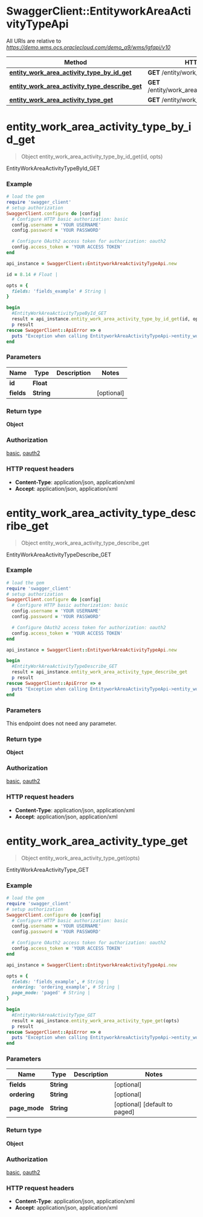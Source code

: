 # SwaggerClient::EntityworkAreaActivityTypeApi

All URIs are relative to *https://demo.wms.ocs.oraclecloud.com/demo_a9/wms/lgfapi/v10*

Method | HTTP request | Description
------------- | ------------- | -------------
[**entity_work_area_activity_type_by_id_get**](EntityworkAreaActivityTypeApi.md#entity_work_area_activity_type_by_id_get) | **GET** /entity/work_area_activity_type/{id} | EntityWorkAreaActivityTypeById_GET
[**entity_work_area_activity_type_describe_get**](EntityworkAreaActivityTypeApi.md#entity_work_area_activity_type_describe_get) | **GET** /entity/work_area_activity_type/describe | EntityWorkAreaActivityTypeDescribe_GET
[**entity_work_area_activity_type_get**](EntityworkAreaActivityTypeApi.md#entity_work_area_activity_type_get) | **GET** /entity/work_area_activity_type | EntityWorkAreaActivityType_GET


# **entity_work_area_activity_type_by_id_get**
> Object entity_work_area_activity_type_by_id_get(id, opts)

EntityWorkAreaActivityTypeById_GET



### Example
```ruby
# load the gem
require 'swagger_client'
# setup authorization
SwaggerClient.configure do |config|
  # Configure HTTP basic authorization: basic
  config.username = 'YOUR USERNAME'
  config.password = 'YOUR PASSWORD'

  # Configure OAuth2 access token for authorization: oauth2
  config.access_token = 'YOUR ACCESS TOKEN'
end

api_instance = SwaggerClient::EntityworkAreaActivityTypeApi.new

id = 8.14 # Float | 

opts = { 
  fields: 'fields_example' # String | 
}

begin
  #EntityWorkAreaActivityTypeById_GET
  result = api_instance.entity_work_area_activity_type_by_id_get(id, opts)
  p result
rescue SwaggerClient::ApiError => e
  puts "Exception when calling EntityworkAreaActivityTypeApi->entity_work_area_activity_type_by_id_get: #{e}"
end
```

### Parameters

Name | Type | Description  | Notes
------------- | ------------- | ------------- | -------------
 **id** | **Float**|  | 
 **fields** | **String**|  | [optional] 

### Return type

**Object**

### Authorization

[basic](../README.md#basic), [oauth2](../README.md#oauth2)

### HTTP request headers

 - **Content-Type**: application/json, application/xml
 - **Accept**: application/json, application/xml



# **entity_work_area_activity_type_describe_get**
> Object entity_work_area_activity_type_describe_get

EntityWorkAreaActivityTypeDescribe_GET



### Example
```ruby
# load the gem
require 'swagger_client'
# setup authorization
SwaggerClient.configure do |config|
  # Configure HTTP basic authorization: basic
  config.username = 'YOUR USERNAME'
  config.password = 'YOUR PASSWORD'

  # Configure OAuth2 access token for authorization: oauth2
  config.access_token = 'YOUR ACCESS TOKEN'
end

api_instance = SwaggerClient::EntityworkAreaActivityTypeApi.new

begin
  #EntityWorkAreaActivityTypeDescribe_GET
  result = api_instance.entity_work_area_activity_type_describe_get
  p result
rescue SwaggerClient::ApiError => e
  puts "Exception when calling EntityworkAreaActivityTypeApi->entity_work_area_activity_type_describe_get: #{e}"
end
```

### Parameters
This endpoint does not need any parameter.

### Return type

**Object**

### Authorization

[basic](../README.md#basic), [oauth2](../README.md#oauth2)

### HTTP request headers

 - **Content-Type**: application/json, application/xml
 - **Accept**: application/json, application/xml



# **entity_work_area_activity_type_get**
> Object entity_work_area_activity_type_get(opts)

EntityWorkAreaActivityType_GET



### Example
```ruby
# load the gem
require 'swagger_client'
# setup authorization
SwaggerClient.configure do |config|
  # Configure HTTP basic authorization: basic
  config.username = 'YOUR USERNAME'
  config.password = 'YOUR PASSWORD'

  # Configure OAuth2 access token for authorization: oauth2
  config.access_token = 'YOUR ACCESS TOKEN'
end

api_instance = SwaggerClient::EntityworkAreaActivityTypeApi.new

opts = { 
  fields: 'fields_example', # String | 
  ordering: 'ordering_example', # String | 
  page_mode: 'paged' # String | 
}

begin
  #EntityWorkAreaActivityType_GET
  result = api_instance.entity_work_area_activity_type_get(opts)
  p result
rescue SwaggerClient::ApiError => e
  puts "Exception when calling EntityworkAreaActivityTypeApi->entity_work_area_activity_type_get: #{e}"
end
```

### Parameters

Name | Type | Description  | Notes
------------- | ------------- | ------------- | -------------
 **fields** | **String**|  | [optional] 
 **ordering** | **String**|  | [optional] 
 **page_mode** | **String**|  | [optional] [default to paged]

### Return type

**Object**

### Authorization

[basic](../README.md#basic), [oauth2](../README.md#oauth2)

### HTTP request headers

 - **Content-Type**: application/json, application/xml
 - **Accept**: application/json, application/xml




